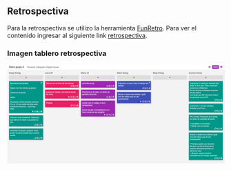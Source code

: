 ## Retrospectiva

Para la retrospectiva se utilizo la herramienta [FunRetro](https://funretro.io). Para ver el contenido ingresar al siguiente link [retrospectiva](https://funretro.io/publicboard/zsFx3lrmUKfh6RLmRHQxZ9ZeNAp1/982ec562-fdbc-435b-83f7-e2403cef8c3b).

### Imagen tablero retrospectiva

<img alt="Retrospectiva Sprint 1" src="./img/retro-sprint-1.png" width="900"/>